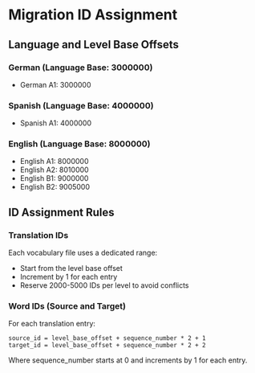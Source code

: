 # Migration ID Assignment

## Language and Level Base Offsets

### German (Language Base: 3000000)
- German A1: 3000000

### Spanish (Language Base: 4000000)
- Spanish A1: 4000000

### English (Language Base: 8000000)
- English A1: 8000000
- English A2: 8010000
- English B1: 9000000
- English B2: 9005000

## ID Assignment Rules

### Translation IDs
Each vocabulary file uses a dedicated range:
- Start from the level base offset
- Increment by 1 for each entry
- Reserve 2000-5000 IDs per level to avoid conflicts

### Word IDs (Source and Target)
For each translation entry:
```
source_id = level_base_offset + sequence_number * 2 + 1
target_id = level_base_offset + sequence_number * 2 + 2
```

Where sequence_number starts at 0 and increments by 1 for each entry.
